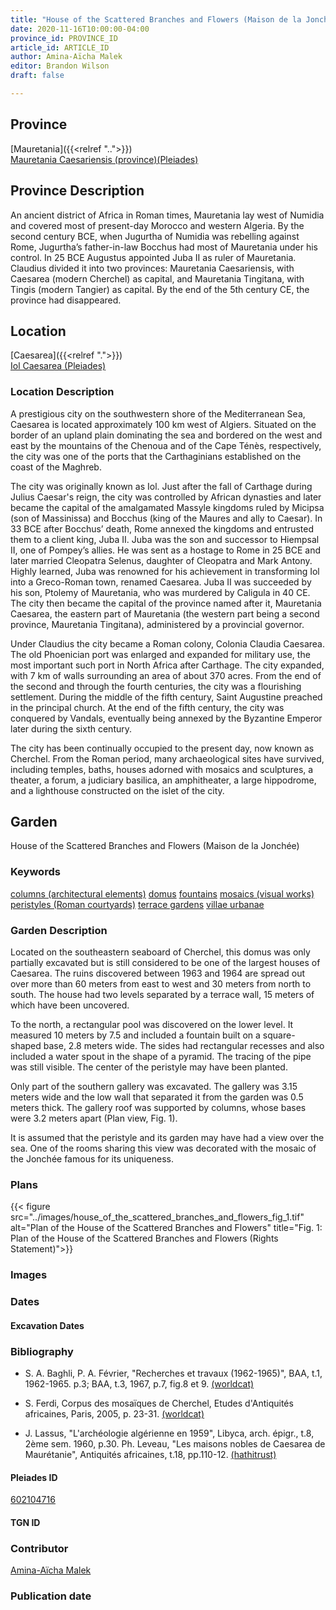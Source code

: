 ```yaml
---
title: "House of the Scattered Branches and Flowers (Maison de la Jonchée)"
date: 2020-11-16T10:00:00-04:00
province_id: PROVINCE_ID
article_id: ARTICLE_ID
author: Amina-Aïcha Malek
editor: Brandon Wilson
draft: false

---
```


## Province

[Mauretania]({{<relref "..">}}) \
[Mauretania Caesariensis (province)(Pleiades)](https://pleiades.stoa.org/places/981532)

## Province Description

An ancient district of Africa in Roman times, Mauretania lay west of Numidia and covered most of present-day Morocco and western Algeria. By the second century BCE, when Jugurtha of Numidia was rebelling against Rome, Jugurtha’s father-in-law Bocchus had most of Mauretania under his control. In 25 BCE Augustus appointed Juba II as ruler of Mauretania. Claudius divided it into two provinces: Mauretania Caesariensis, with Caesarea (modern Cherchel) as capital, and Mauretania Tingitana, with Tingis (modern Tangier) as capital. By the end of the 5th century CE, the province had disappeared.

## Location

[Caesarea]({{<relref ".">}}) \
[Iol Caesarea (Pleiades)](https://pleiades.stoa.org/places/295279)

### Location Description

A prestigious city on the southwestern shore of the Mediterranean Sea, Caesarea is located approximately 100 km west of Algiers. Situated on the border of an upland plain dominating the sea and bordered on the west and east by the mountains of the Chenoua and of the Cape Ténès, respectively, the city was one of the ports that the Carthaginians established on the coast of the Maghreb.

The city was originally known as Iol. Just after the fall of Carthage during Julius Caesar's reign, the city was controlled by African dynasties and later became the capital of the amalgamated Massyle kingdoms ruled by Micipsa (son of Massinissa) and Bocchus (king of the Maures and ally to Caesar). In 33 BCE after Bocchus’ death, Rome annexed the kingdoms and entrusted them to a client king, Juba II. Juba was the son and successor to Hiempsal II, one of Pompey’s allies. He was sent as a hostage to Rome in 25 BCE and later married Cleopatra Selenus, daughter of Cleopatra and Mark Antony. Highly learned, Juba was renowned for his achievement in transforming Iol into a Greco-Roman town, renamed Caesarea. Juba II was succeeded by his son, Ptolemy of Mauretania, who was murdered by Caligula in 40 CE. The city then became the capital of the province named after it, Mauretania Caesarea, the eastern part of Mauretania (the western part being a second province, Mauretania Tingitana), administered by a provincial governor.

Under Claudius the city became a Roman colony, Colonia Claudia Caesarea. The old Phoenician port was enlarged and expanded for military use, the most important such port in North Africa after Carthage. The city expanded, with 7 km of walls surrounding an area of about 370 acres. From the end of the second and through the fourth centuries, the city was a flourishing settlement. During the middle of the fifth century, Saint Augustine preached in the principal church. At the end of the fifth century, the city was conquered by Vandals, eventually being annexed by the Byzantine Emperor later during the sixth century.

The city has been continually occupied to the present day, now known as Cherchel. From the Roman period, many archaeological sites have survived, including temples, baths, houses adorned with mosaics and sculptures, a theater, a forum, a judiciary basilica, an amphitheater, a large hippodrome, and a lighthouse constructed on the islet of the city.

<!--## Sublocation-->

<!--### Sublocation Description-->

## Garden
House of the Scattered Branches and Flowers (Maison de la Jonchée)

### Keywords
[columns (architectural elements)](http://vocab.getty.edu/page/aat/300001571)
[domus](http://vocab.getty.edu/page/aat/300005506)
[fountains](http://vocab.getty.edu/page/aat/300006179)
[mosaics (visual works)](http://vocab.getty.edu/page/aat/300015342)
[peristyles (Roman courtyards)](http://vocab.getty.edu/page/aat/300080971)
[terrace gardens](http://vocab.getty.edu/page/aat/300404778)
[villae urbanae](http://vocab.getty.edu/page/aat/300005520)

### Garden Description
Located on the southeastern seaboard of Cherchel, this domus was only partially excavated but is still considered to be one of the largest houses of Caesarea.  The ruins discovered between 1963 and 1964 are spread out over more than 60 meters from east to west and 30 meters from north to south.  The house had two levels separated by a terrace wall, 15 meters of which have been uncovered.

To the north, a rectangular pool was discovered on the lower level.  It measured 10 meters by 7.5 and included a fountain built on a square-shaped base, 2.8 meters wide.  The sides had rectangular recesses and also included a water spout in the shape of a pyramid. The tracing of the pipe was still visible. The center of the peristyle may have been planted.

Only part of the southern gallery was excavated. The gallery was 3.15 meters wide and the low wall that separated it from the garden was 0.5 meters thick. The gallery roof was supported by columns, whose bases were 3.2 meters apart (Plan view, Fig. 1).

It is assumed that the peristyle and its garden may have had a view over the sea. One of the rooms sharing this view was decorated with the mosaic of the Jonchée famous for its uniqueness.

### Plans
{{< figure src="../images/house_of_the_scattered_branches_and_flowers_fig_1.tif" alt="Plan of the House of the Scattered Branches and Flowers" title="Fig. 1: Plan of the House of the Scattered Branches and Flowers (Rights Statement)">}}

### Images

### Dates

#### Excavation Dates

### Bibliography
* S. A. Baghli, P. A. Février, "Recherches et travaux (1962-1965)", BAA, t.1, 1962-1965. p.3; BAA, t.3, 1967, p.7, fig.8 et 9. [(worldcat)](http://www.worldcat.org/oclc/491480973)

* S. Ferdi, Corpus des mosaïques de Cherchel, Etudes d'Antiquités africaines, Paris, 2005, p. 23-31.
[(worldcat)](http://www.worldcat.org/oclc/1006126274)

* J. Lassus, "L'archéologie algérienne en 1959", Libyca, arch. épigr., t.8, 2ème sem. 1960, p.30. Ph. Leveau, "Les maisons nobles de Caesarea de Maurétanie", Antiquités africaines, t.18, pp.110-12. [(hathitrust)](https://catalog.hathitrust.org/Record/008568139)

#### Pleiades ID

[602104716](https://pleiades.stoa.org/places/602104716)

#### TGN ID

### Contributor

[Amina-Aïcha Malek](http://worldcat.org/identities/lccn-n2012075871/)

### Publication date

<!--07 July 2020-->

<!--### Related articles-->

<!-- Links to other related articles. Leave blank for now -->
